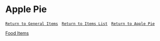 # Apple Pie

[`Return to General Items`](../General-Items.md/#general-items) &nbsp; [`Return to Items List`](../General-Items.md/#food-items) &nbsp; [`Return to Apple Pie`](../General-Items.md/#apple-pie)

<a href="../General Items.md/cauliflower">Food Items</a>
